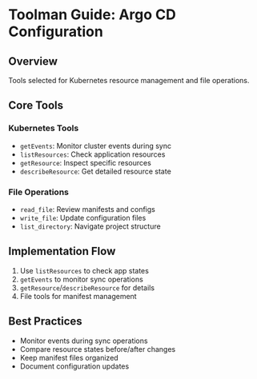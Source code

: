 # Toolman Guide: Argo CD Configuration

## Overview
Tools selected for Kubernetes resource management and file operations.

## Core Tools

### Kubernetes Tools
- `getEvents`: Monitor cluster events during sync
- `listResources`: Check application resources
- `getResource`: Inspect specific resources
- `describeResource`: Get detailed resource state

### File Operations
- `read_file`: Review manifests and configs
- `write_file`: Update configuration files
- `list_directory`: Navigate project structure

## Implementation Flow
1. Use `listResources` to check app states
2. `getEvents` to monitor sync operations
3. `getResource`/`describeResource` for details
4. File tools for manifest management

## Best Practices
- Monitor events during sync operations
- Compare resource states before/after changes
- Keep manifest files organized
- Document configuration updates